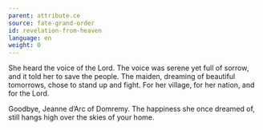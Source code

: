 ```yaml
---
parent: attribute.ce
source: fate-grand-order
id: revelation-from-heaven
language: en
weight: 0
---
```


She heard the voice of the Lord.
The voice was serene yet full of sorrow, and it told her to save the people.
The maiden, dreaming of beautiful tomorrows, chose to stand up and fight.
For her village, for her nation, and for the Lord.

Goodbye, Jeanne d’Arc of Domremy.
The happiness she once dreamed of, still hangs high over the skies of your home.
